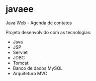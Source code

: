 # javaee
Java Web -  Agenda de contatos

Projeto desenvolvido com as tecnologias:
* Java
* JSP
* Servlet
* JDBC
* Tomcat
* Banco de dados MySQL
* Arquitetura MVC
